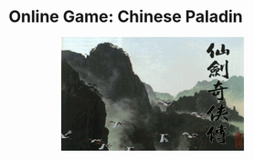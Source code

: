# Online Game: Chinese Paladin

<p align="center">
  <img src="docs/pal.webp" alt="Chinese Paladin"/>
</p>

